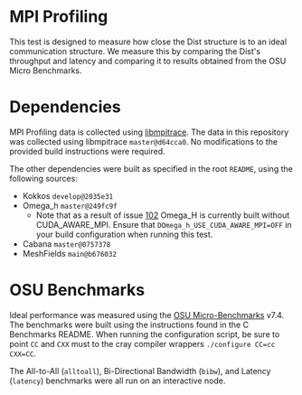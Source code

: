 # MPI Profiling
This test is designed to measure how close the Dist structure is to an ideal communication structure. We measure this by comparing the Dist's throughput and latency and comparing it to results obtained from the OSU Micro Benchmarks.

# Dependencies
MPI Profiling data is collected using [libmpitrace](https://github.com/walkup/libmpitrace). The data in this repository was collected using libmpitrace `master@d64cca0`. No modifications to the provided build instructions were required.

The other dependencies were built as specified in the root `README`, using the following sources:
* Kokkos `develop@2035e31`
* Omega_h `master@249fc9f`
  * Note that as a result of issue [102](https://github.com/SCOREC/omega_h/issues/102) Omega_H is currently built without CUDA_AWARE_MPI. Ensure that `DOmega_h_USE_CUDA_AWARE_MPI=OFF` in your build configuration when running this test.
* Cabana `master@0757378`
* MeshFields `main@b676032`

# OSU Benchmarks
Ideal performance was measured using the [OSU Micro-Benchmarks](https://mvapich.cse.ohio-state.edu/benchmarks/) v7.4. The benchmarks were built using the instructions found in the C Benchmarks README. When running the configuration script, be sure to point `CC` and `CXX` must to the cray compiler wrappers `./configure CC=cc CXX=CC`.

The All-to-All (`alltoall`), Bi-Directional Bandwidth (`bibw`), and Latency (`latency`) benchmarks were all run on an interactive node.